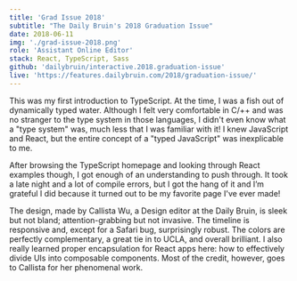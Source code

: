 ```yaml
---
title: 'Grad Issue 2018'
subtitle: "The Daily Bruin's 2018 Graduation Issue"
date: 2018-06-11
img: './grad-issue-2018.png'
role: 'Assistant Online Editor'
stack: React, TypeScript, Sass
github: 'dailybruin/interactive.2018.graduation-issue'
live: 'https://features.dailybruin.com/2018/graduation-issue/'
---
```



This was my first introduction to TypeScript. At the time, I was a fish out of dynamically typed water. Although I felt very comfortable in C/++ and was no stranger to the type system in those languages, I didn't even know what a "type system" was, much less that I was familiar with it! I knew JavaScript and React, but the entire concept of a "typed JavaScript" was inexplicable to me. 

After browsing the TypeScript homepage and looking through React examples though, I got enough of an understanding to push through. It took a late night and a lot of compile errors, but I got the hang of it and I’m grateful I did because it turned out to be my favorite page I've ever made!

The design, made by Callista Wu, a Design editor at the Daily Bruin, is sleek but not bland; attention-grabbing but not invasive. The timeline is responsive and, except for a Safari bug, surprisingly robust. The colors are perfectly complementary, a great tie in to UCLA, and overall brilliant. I also really learned proper encapsulation for React apps here: how to effectively divide UIs into composable components. Most of the credit, however, goes to Callista for her phenomenal work. 
